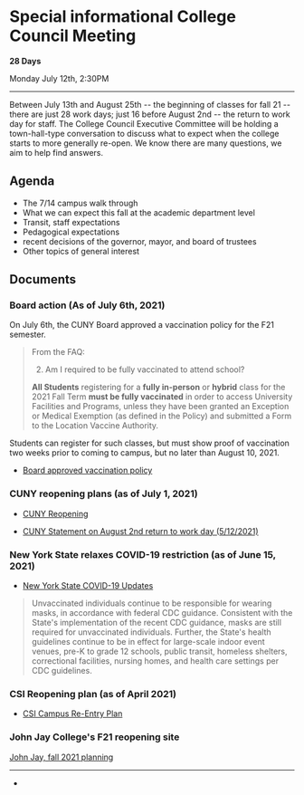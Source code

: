 # Special informational College Council Meeting

**28 Days**

Monday July 12th, 2:30PM

----

Between July 13th and August 25th -- the beginning of classes for fall 21 --there are just 28 work days; just 16 before August 2nd -- the return to work day for staff. The College Council Executive Committee will be holding a town-hall-type conversation to discuss what to expect when the college starts to more generally re-open. We know there are many questions, we aim to help find answers.

## Agenda


* The 7/14 campus walk through
* What we can expect this fall at the academic department level
* Transit, staff expectations
* Pedagogical expectations
* recent decisions of the governor, mayor, and board of trustees
* Other topics of general interest



## Documents

### Board action (As of July 6th, 2021)

On July 6th, the CUNY Board approved a vaccination policy for the F21 semester.

> From the FAQ:
>
> 2. Am I required to be fully vaccinated to attend school?
>
>**All Students** registering for a **fully in-person** or **hybrid** class for the 2021 Fall Term **must be fully vaccinated** in order to access University Facilities and Programs, unless they have been granted an Exception or Medical Exemption (as defined in the Policy) and submitted a Form to the Location Vaccine Authority.

Students can register for such classes, but must show proof of vaccination two weeks prior to coming to campus, but no later than August 10, 2021.


* [Board approved vaccination policy](/CCFS/July21Meeting/Board-Approved-Vaccination-Policy.pdf)

### CUNY reopening plans (as of July 1, 2021)

* [CUNY Reopening](https://www.cuny.edu/coronavirus/fall2021-reopeningplans/)

* [CUNY Statement on August 2nd return to work day (5/12/2021)](https://www.cuny.edu/coronavirus/university-updates/returning-to-in-person-work/)

### New York State relaxes COVID-19 restriction (as of June 15, 2021)

* [New York State COVID-19 Updates](https://www.governor.ny.gov/news/governor-cuomo-announces-covid-19-restrictions-lifted-70-adult-new-yorkers-have-received-first)

> Unvaccinated individuals continue to be responsible for wearing masks, in accordance with federal CDC guidance. Consistent with the State's implementation of the recent CDC guidance, masks are still required for unvaccinated individuals. Further, the State's health guidelines continue to be in effect for large-scale indoor event venues, pre-K to grade 12 schools, public transit, homeless shelters, correctional facilities, nursing homes, and health care settings per CDC guidelines.

### CSI Reopening plan (as of April 2021)

* [CSI Campus Re-Entry Plan](https://www.csi.cuny.edu/about-csi/president-leadership/office-president/csi-campus-re-entry-plan)

### John Jay College's F21 reopening site

[John Jay, fall 2021 planning](http://www.jjay.cuny.edu/fall-2021-planning)

----

* [](/CCFS/July21Meeting/)
